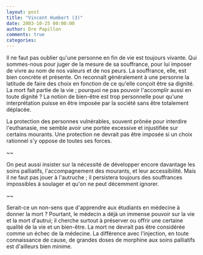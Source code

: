 ```yaml
---
layout: post
title: "Vincent Humbert (3)"
date: 2003-10-25 00:00:00
author: Dre Papillon
comments: true
categories: 
---
```



Il ne faut pas oublier qu'une personne en fin de vie est toujours vivante.  Qui sommes-nous pour juger de la mesure de sa souffrance, pour lui imposer de vivre au nom de nos valeurs et de nos peurs.  La souffrance, elle, est bien concrète et présente.  On reconnaît généralement à une personne la latitude de faire des choix en fonction de ce qu'elle conçoit être sa dignité.  La mort fait partie de la vie ; pourquoi ne pas pouvoir l'accomplir aussi en toute dignité ?  La notion de bien-être est trop personnelle pour qu'une interprétation puisse en être imposée par la société sans être totalement déplacée.

La protection des personnes vulnérables, souvent prônée pour interdire l'euthanasie, me semble avoir une portée excessive et injustifiée sur certains mourants.  Une protection ne devrait pas être imposée si un choix rationnel s'y oppose de toutes ses forces.

~~

On peut aussi insister sur la nécessité de développer encore davantage les soins palliatifs, l'accompagnement des mourants, et leur accessibilité.  Mais il ne faut pas jouer à l'autruche ; il persistera toujours des souffrances impossibles à soulager et qu'on ne peut décemment ignorer.

~~

Serait-ce un non-sens que d'apprendre aux étudiants en médecine à donner la mort ?  Pourtant, le médecin a déjà un immense pouvoir sur la vie et la mort d'autrui; il cherche surtout à préserver ou offrir une certaine qualité de la vie et un bien-être.  La mort ne devrait pas être considérée comme un échec de la médecine.  La différence avec l'injection, en toute connaissance de cause, de grandes doses de morphine aux soins palliatifs est d'ailleurs bien minime.
